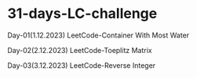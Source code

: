 # 31-days-LC-challenge

Day-01(1.12.2023)
LeetCode-Container With Most Water

Day-02(2.12.2023)
LeetCode-Toeplitz Matrix

Day-03(3.12.2023)
LeetCode-Reverse Integer

